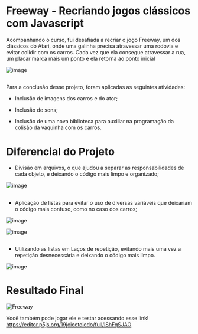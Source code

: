 # Freeway - Recriando jogos clássicos com Javascript
Acompanhando o curso, fui desafiada a recriar o jogo Freeway, um dos clássicos do Atari, onde uma galinha precisa atravessar uma rodovia e evitar colidir com os carros.
Cada vez que ela consegue atravessar a rua, um placar marca mais um ponto e ela retorna ao ponto inicial

![image](https://user-images.githubusercontent.com/109933014/213886692-990afd08-7dc6-4607-9157-1f8c49dade24.png)
##

Para a conclusão desse projeto, foram aplicadas as seguintes atividades:

- Inclusão de imagens dos carros e do ator;

- Inclusão de sons;

- Inclusão de uma nova biblioteca para auxiliar na programação da colisão da vaquinha com os carros.

##
##

# Diferencial do Projeto

- Divisão em arquivos, o que ajudou a separar as responsabilidades de cada objeto, e deixando o código mais limpo e organizado;

![image](https://user-images.githubusercontent.com/109933014/213886223-ee0612a4-568d-4408-9f69-ef9363fc8f4f.png)
##
- Aplicação de listas para evitar o uso de diversas variáveis que deixariam o código mais confuso, como no caso dos carros;

![image](https://user-images.githubusercontent.com/109933014/213886354-e9c9b860-405b-4a5a-82bb-c46aaeb2e438.png)

![image](https://user-images.githubusercontent.com/109933014/213886255-e4b0a593-ea00-43db-bb1e-f341d98d3253.png)
##

- Utilizando as listas em Laços de repetição, evitando mais uma vez a repetição desnecessária e deixando o código mais limpo.

![image](https://user-images.githubusercontent.com/109933014/213886437-be99e76f-e911-4bb5-bbec-2e582faac744.png)

##

# Resultado Final

![Freeway](https://user-images.githubusercontent.com/109933014/213887436-185fe389-1b6f-4052-94dc-3b0b06bf8cd5.gif)


Você também pode jogar ele e testar acessando esse link!
https://editor.p5js.org/19joicetoledo/full/lShFqSJAO
